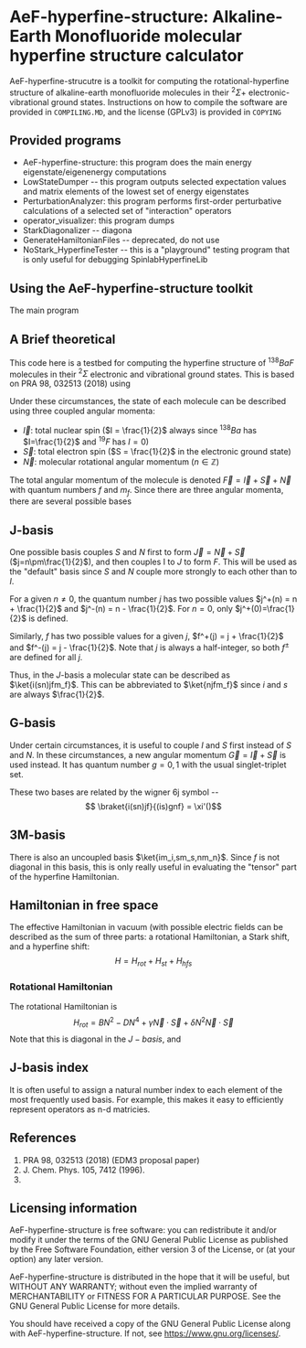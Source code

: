 # AeF-hyperfine-structure: Alkaline-Earth Monofluoride molecular hyperfine structure calculator
AeF-hyperfine-strucutre is a toolkit for computing the rotational-hyperfine structure of alkaline-earth monofluoride
molecules in their $^2\Sigma+$ electronic-vibrational ground states.  Instructions on how to compile the  software are
provided in `COMPILING.MD`, and the license (GPLv3) is provided in `COPYING`


## Provided programs
* AeF-hyperfine-structure: this program does the main energy eigenstate/eigenenergy computations
* LowStateDumper -- this program outputs selected expectation values and matrix elements of the lowest set of energy eigenstates
* PerturbationAnalyzer: this program performs first-order perturbative calculations of a selected set of "interaction" operators
* operator\_visualizer: this program dumps
* StarkDiagonalizer -- diagona
* GenerateHamiltonianFiles -- deprecated, do not use
* NoStark\_HyperfineTester -- this is a "playground" testing program that is only useful for debugging SpinlabHyperfineLib

## Using the AeF-hyperfine-structure toolkit
The main program



## A Brief theoretical 

$\newcommand{\ket}[1]{\left|{#1}\right\rangle}$
$\newcommand{\bra}[1]{\left\langle{#1}\right|}$
$\newcommand{\abs}[1]{\left\vert{#1}\right\vert}$
$\newcommand{\braket}[2]{\left\langle{#1}\middle|{#2}\right\rangle}$

This code here is a testbed for computing the hyperfine structure of $^{138}BaF$ molecules in their $^2\Sigma$ electronic and vibrational ground states.  This is based on PRA 98, 032513 (2018) using 

Under these circumstances, the state of each molecule can be described using three coupled angular momenta:
* $\vec{I}$: total nuclear spin ($I = \frac{1}{2}$ always since $^{138}Ba$ has $I=\frac{1}{2}$ and $^{19}F$ has $I=0$)
* $\vec{S}$: total electron spin ($S = \frac{1}{2}$ in the electronic ground state)
* $\vec{N}$: molecular rotational angular momentum ($n\in\mathbb{Z}$)

The total angular momentum of the molecule is denoted $\vec{F}=\vec{I}+\vec{S}+\vec{N}$ with quantum numbers $f$ and $m_f$.  Since there are three angular momenta, there are several possible bases

## J-basis
One possible basis couples $S$ and $N$ first to form $\vec{J} = \vec{N} + \vec{S}$ ($j=n\pm\frac{1}{2}$), and then couples I to $J$ to form $F$.  This will be used as the "default" basis since $S$ and $N$ couple more strongly to each other than to $I$.

For a given $n\neq0$, the quantum number $j$ has two possible values $j^+(n) = n + \frac{1}{2}$ and $j^-(n) = n - \frac{1}{2}$.  For $n=0$, only $j^+(0)=\frac{1}{2}$ is defined.

Similarly, $f$ has two possible values for a given $j$, $f^+(j) = j + \frac{1}{2}$ and $f^-(j) = j - \frac{1}{2}$.  Note that $j$ is always a half-integer, so both $f^\pm$ are defined for all $j$. 

Thus, in the $J$-basis a molecular state can be described as $\ket{i(sn)jfm_f}$.  This can be abbreviated to $\ket{njfm_f}$ since $i$ and $s$ are always $\frac{1}{2}$.

## G-basis
Under certain circumstances, it is useful to couple $I$ and $S$ first instead of $S$ and $N$.  In these circumstances, a new angular momentum $\vec{G} = \vec{I} + \vec{S}$ is used instead.  It has quantum number $g = 0, 1$ with the usual singlet-triplet set.

These two bases are related by the wigner 6j symbol --
$$ \braket{i(sn)jf}{(is)gnf} = \xi'()$$

## 3M-basis
There is also an uncoupled basis $\ket{im_i,sm_s,nm_n}$.  Since $f$ is not diagonal in this basis, this is only really useful in evaluating the "tensor" part of the hyperfine Hamiltonian.


## Hamiltonian in free space
The effective Hamiltonian in vacuum (with possible electric fields can be described as the sum of three parts: a rotational Hamiltonian, a Stark shift, and a hyperfine shift:
$$ H = H_{rot} + H_{st} + H_{hfs} $$

### Rotational Hamiltonian
The rotational Hamiltonian is $$ H_{rot} = BN^2 - DN^4 + \gamma\vec{N}\cdot\vec{S} + \delta N^2 \vec{N}\cdot\vec{S}$$  Note that this is diagonal in the $J-basis$, and 


## J-basis index
It is often useful to assign a natural number index to each element of the most frequently used basis.  For example, this makes it easy to efficiently represent operators as n-d matricies.


## References
1. PRA 98, 032513 (2018) (EDM3 proposal paper)
2. J. Chem. Phys. 105, 7412 (1996).
3. 

## Licensing information
AeF-hyperfine-structure is free software: you can redistribute it and/or
modify it under the terms of the GNU General Public License as published
by the Free Software Foundation, either version 3 of the License, or 
(at your option) any later version.

AeF-hyperfine-structure is distributed in the hope that it will be useful,
but WITHOUT ANY WARRANTY; without even the implied warranty of MERCHANTABILITY
or FITNESS FOR A PARTICULAR PURPOSE. See the GNU General Public License for
more details.

You should have received a copy of the GNU General Public License along with
AeF-hyperfine-structure. If not, see <https://www.gnu.org/licenses/>.
